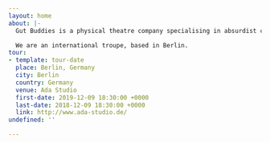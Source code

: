 ```yaml
---
layout: home
about: |-
  Gut Buddies is a physical theatre company specialising in absurdist comedy.

  We are an international troupe, based in Berlin.
tour:
- template: tour-date
  place: Berlin, Germany
  city: Berlin
  country: Germany
  venue: Ada Studio
  first-date: 2019-12-09 18:30:00 +0000
  last-date: 2018-12-09 18:30:00 +0000
  link: http://www.ada-studio.de/
undefined: ''

---
```

